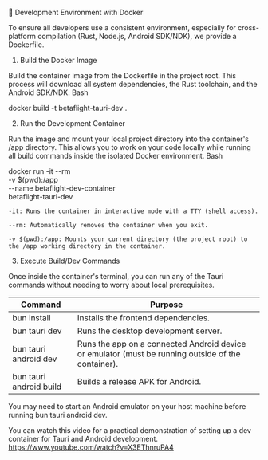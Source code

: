 🐳 Development Environment with Docker

To ensure all developers use a consistent environment, especially for cross-platform compilation (Rust, Node.js, Android SDK/NDK), we provide a Dockerfile.

1. Build the Docker Image

Build the container image from the Dockerfile in the project root. This process will download all system dependencies, the Rust toolchain, and the Android SDK/NDK.
Bash

docker build -t betaflight-tauri-dev .

2. Run the Development Container

Run the image and mount your local project directory into the container's /app directory. This allows you to work on your code locally while running all build commands inside the isolated Docker environment.
Bash

docker run -it --rm \
    -v $(pwd):/app \
    --name betaflight-dev-container \
    betaflight-tauri-dev

    -it: Runs the container in interactive mode with a TTY (shell access).

    --rm: Automatically removes the container when you exit.

    -v $(pwd):/app: Mounts your current directory (the project root) to the /app working directory in the container.

3. Execute Build/Dev Commands

Once inside the container's terminal, you can run any of the Tauri commands without needing to worry about local prerequisites.

Command | Purpose
--- | ---
bun install | Installs the frontend dependencies.
bun tauri dev |	Runs the desktop development server.
bun tauri android dev | Runs the app on a connected Android device or emulator (must be running outside of the container).
bun tauri android build | Builds a release APK for Android.

You may need to start an Android emulator on your host machine before running bun tauri android dev.

You can watch this video for a practical demonstration of setting up a dev container for Tauri and Android development.
https://www.youtube.com/watch?v=X3EThnruPA4
